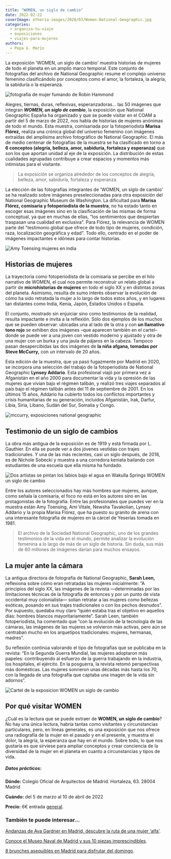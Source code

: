 ```yaml
---
title: "WOMEN, un siglo de cambio"
date: 2022-02-22
coverImage: etheria-images/2020/03/Women-National-Geographic.jpg
categories: 
  - organiza-tu-viaje
  - exposiciones
  - viajes-para-mujeres
authors: 
  - Pepa G. Marín
---
```


La exposición 'WOMEN, un siglo de cambio' muestra historias de mujeres de todo el planeta en un amplio marco temporal. Este conjunto de fotografías del archivo de National Geographic resume el complejo universo femenino clasificándolo por conceptos como el amor, la fortaleza, la alegría, la sabiduría o la esperanza.

![fotografia de mujer fumando de Robin Hammond](etheria-images/2020/03/Women-madrid-National-Geographic.jpg "Una coordinadora de 24 años hace una pausa para fumar en el exterior de la African Artists’ Foundation. Lagos, Nigeria. © Robin Hammond (2014)")

Alegres, tiernas, duras, reflexivas, esperanzadoras... las 50 imágenes que integran 
_**WOMEN, un siglo de cambio**_, la exposición que National Geographic España ha 
organizado y que se puede visitar en el COAM a partir del 5 de marzo de 2022, nos habla 
de historias de mujeres anónimas de todo el mundo. Esta muestra, comisariada por la 
fotoperiodista **Marisa Flórez,** realiza una crónica global del universo femenino con 
imágenes extraídas del amplísima archivo fotográfico de National Geographic. El más de 
medio centenar de fotografías de la muestra se ha clasificado en torno a **6 conceptos 
(alegría, belleza, amor, sabiduría, fortaleza y esperanza)** que son los que aportan 
unidad al eje de la exposición. La distribución de estas cualidades agrupadas contribuye 
a crear espacios y momentos más intimistas para el visitante. 

> La exposición se organiza alrededor de los conceptos de alegría, belleza, amor, 
> sabiduría, fortaleza y esperanza 

La elección de las fotografías integrantes de 'WOMEN, un siglo de cambio' se ha 
realizado sobre imágenes preseleccionadas para otra exposición del National Geographic 
Museum de Washington. La dificultad para **Marisa Flórez, comisaria y fotoperiodista de 
la muestra**, no ha estado tanto en escoger esas imágenes sino en la clasificación de 
las mismas de forma conceptual, ya que en muchas de ellas, "los sentimientos que 
despiertan traspasan una cualidad en exclusiva". Para Flórez, la relevancia de WOMEN 
parte del "testimonio global que ofrece de todo tipo de mujeres, condición, raza, 
localización geográfica y edad". Todo ello, centrado en el poder de imágenes impactantes 
e idóneas para contar historias. 

![Amy Toensing mujeres en india](etheria-images/2020/03/women-india-NationalGeographic-900x600.jpg "Mujeres indias en el Holi. © Amy Toensing (2016).")

## Historias de mujeres

La trayectoria como fotoperiodista de la comisaria se percibe en el hilo narrativo de 
WOMEN, el cual nos permite reconstruir un relato global a partir de **microhistorias de 
mujeres** en todo el siglo XX y en distintas zonas del planeta. Asimismo, resulta de 
sumo interés observar la evolución de cómo ha sido retratada la mujer a lo largo de 
todos estos años, y en lugares tan distantes como India, Kenia, Japón, Estados Unidos o 
España. 

El conjunto, mostrado sin enjuiciar sino como testimonios de la realidad, resulta 
impactante e invita a la reflexión. Sólo dos ejemplos de los muchos que se pueden 
observar: ubicadas una al lado de la otra y con **un llamativo tono rojo** se exhiben 
dos imágenes –que aparecen también en el cartel– donde se puede ver a una joven con 
vestido moderno y ajustado y otra de una mujer con un burka y una jaula de pájaros en la 
cabeza. Tampoco pasan desapercibidas las dos imágenes de **la niña afgana, tomadas por 
Steve McCurry,** con un intervalo de 20 años. 

Esta edición de la muestra, que ya pasó fugazmente por Madrid en 2020, se incorpora una 
selección del trabajo de la fotoperiodista de National Geographic **Lynsey Addario**. 
Esta profesional viajó por primera vez a Afganistán en el año 2000 para documentar la 
vida y la opresión de las mujeres que vivían bajo el régimen talibán, y realizó tres 
viajes separados al país bajo el régimen talibán antes del 11 de septiembre de 2001. En 
los últimos 15 años, Addario ha cubierto todos los conflictos importantes y crisis 
humanitarias de su generación, incluidos Afganistán, Irak, Darfur, Libia, Siria, Líbano, 
Sudán del Sur, Somalia y Congo. 

![mccurry, exposiciones national geographic](etheria-images/2020/03/women-national-geographic.jpg "Imágenes de Steve McCurry.")

## Testimonio de un siglo de cambios

La obra más antigua de la exposición es de 1919 y está firmada por L. Gauthier. En ella 
se puede ver a dos jóvenes vestidas con trajes tradicionales. Y una de las más 
recientes, casi un siglo después, de 2018, es de Nichole Sobecki y muestra a una 
corredora keniata bailando con estudiantes de una escuela que ella misma ha fundado. 

![Dos artistas se pintan los labios bajo el agua en Wakulla Springs WOMEN un siglo de cambio](etheria-images/2020/03/Women-National-Geographic-900x667.jpg "Dos artistas se pintan los labios bajo el agua en Wakulla Springs. © J. Baylor Roberts (1944)")

Entre los autores seleccionados hay más hombres que mujeres, aunque, como señala la 
comisaria, el foco no está en los autores sino en las protagonistas de la fotografía. 
Entre las profesionales que puedes ver en la muestra están Amy Toensing, Ami Vitale, 
Newsha Tavakolian, Lynsey Addario y la propia Marisa Flórez, que ha puesto su granito de 
arena con una interesante fotografía de mujeres en la cárcel de Yeserías tomada en 1981. 

> El archivo de la Sociedad National Geographic, uno de los grandes testimonios de la vida 
> en el mundo, permite analizar la evolución femenina a lo largo de más de un siglo de 
> historia. Sin duda, sus más de 60 millones de imágenes darían para muchos ensayos. 

## La mujer ante la cámara

La antigua directora de fotografía de National Geographic, **Sarah Leen,** reflexiona 
sobre cómo eran retratadas las mujeres inicialmente: “A principios del siglo XX, las 
imágenes de la revista —determinadas por las limitaciones técnicas de la fotografía de 
entonces y por un punto de vista occidental muy colonialista— solían retratar a las 
mujeres como bellezas exóticas, posando en sus trajes tradicionales o con los pechos 
desnudos”. Por supuesto, quedaba muy claro “quién estaba tras el objetivo en aquellos 
días: hombres blancos mayoritariamente”. Sarah Leen, también fotoperiodista, ha 
comentado que “con la evolución de la tecnología de las cámaras, las imágenes de las 
mujeres se volvieron más activas, pero aún se centraban mucho en los arquetipos 
tradicionales: mujeres, hermanas, madres”. 

Su reflexión continúa valorando el tipo de fotografías que se publicaba en la revista: 
“En la Segunda Guerra Mundial, las mujeres adoptaron más papeles: contribuyendo al 
esfuerzo de la guerra trabajando en la industria, los hospitales, el ejército. En la 
posguerra, la revista retomó perspectivas más domésticas. Las mujeres sonrieron unas 
décadas más hasta los 70, con la llegada de una fotografía que captaba una imagen de la 
vida sin adornos”. 

![Cartel de la exposicion WOMEN un siglo de cambio](etheria-images/2020/03/expo-women-madrid-coac-724x1024.jpg "Cartel de la exposición WOMEN.")

## Por qué visitar WOMEN

¿Cuál es la lectura que se puede extraer de **WOMEN, un siglo de cambio**? No hay una 
única lectura, habría tantas como visitantes y circunstancias particulares, pero, en 
líneas generales, es una exposición que nos ofrece una radiografía de la mujer en el 
pasado y en el presente, y muestra el dolor, la alegría, la esperanza que hay en el 
mundo. Sobre todo, lo que nos gustaría es que sirviese para ampliar conceptos y crear 
conciencia de la diversidad de la mujer en el planeta en cuanto a circunstancias y tipos 
de vida. 

##### Datos prácticos:

**Dónde:** Colegio Oficial de Arquitectos de Madrid. Hortaleza, 63. 28004 Madrid 

**Cuándo:** del 5 de marzo al 10 de abril de 2022 

**Precio:** 6€ entrada [general](https://www.entradas.com/artist/women-un-siglo-de-cambio/). 

### También te puede interesar...

[Andanzas de Ava Gardner en Madrid, descubre la ruta de una mujer 
‘alfa’](https://etheriamagazine.com/2022/01/12/ruta-ava-gardner-en-madrid/). 

[Conoce el Museo Naval de Madrid y sus 10 piezas 
imprescindibles](https://etheriamagazine.com/2021/04/30/que-ver-en-museo-naval-de-madrid/). 

[8 brunches asequibles en Madrid para disfrutar del 
domingo](https://etheriamagazine.com/2020/11/13/brunch-buenos-y-baratos-en-madrid/).
